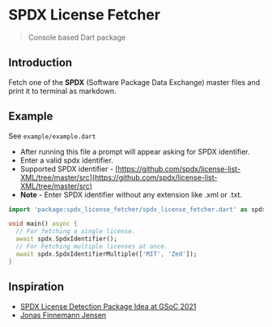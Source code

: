 # SPDX License Fetcher
> Console based Dart package 

## Introduction
Fetch one of the **SPDX** (Software Package Data Exchange) master files and print it to terminal as markdown.

## Example
See `example/example.dart`

- After running this file a prompt will appear asking for SPDX identifier.
- Enter a valid spdx identifier.
- Supported SPDX identifier - [https://github.com/spdx/license-list-XML/tree/master/src](https://github.com/spdx/license-list-XML/tree/master/src)
- **Note** - Enter SPDX identifier without any extension like .xml or .txt. 
```dart
import 'package:spdx_license_fetcher/spdx_license_fetcher.dart' as spdx;

void main() async {
  // For fetching a single license.
  await spdx.SpdxIdentifier();
  // For Fetching multiple licenses at once.
  await spdx.SpdxIdentifierMultiple(['MIT', 'Zed']);
}

```

## Inspiration
- [SPDX License Detection Package Idea at GSoC 2021](https://github.com/dart-lang/sdk/wiki/Dart-GSoC-2021-Project-Ideas#idea-spdx-license-detection-package)
- [Jonas Finnemann Jensen](https://github.com/jonasfj)